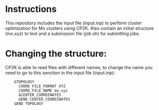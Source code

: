 Instructions
===================

This repository includes the input file (input.inp) to perform cluster optimization for Mo clusters using CP2K. 
Also contain an initial structure (mo.xyz) to test and a submission file (job.sh) for submitting jobs.

# Changing the structure:


CP2K is able to read files with different names, to change the name you need to go to this senction in the input file (input.inp):


```properties
    &TOPOLOGY
      COORD_FILE_FORMAT XYZ
      COORD_FILE_NAME mo.xyz
      &CENTER_COORDINATES
      &END CENTER_COORDINATES
    &END TOPOLOGY
``` 
